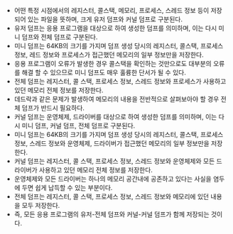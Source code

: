 - 어떤 특정 시점에서의 레지스터, 콜스택, 메모리, 프로세스, 스레드 정보 등이 저장되어 있는 파일을 뜻하며, 크게 유저 덤프와 커널 덤프로 구분된다.
- 유저 덤프는 응용 프로그램을 대상으로 하여  생성한 덤프를 의미하며, 이는 다시 미니 덤프와 전체 덤프로 구분된다.
- 미니 덤프는 64KB의 크기를 가지며 덤프 생성 당시의 레지스터, 콜스택, 프로세스 정보, 레드 정보와 프로세스가 접근했던 메모리의 일부 정보만을 저장한다.
- 응용 프로그램이 오류가 발생한 경우 콜스택을 확인하는 것만으로도 대부분의 오류를 해결 할 수 있으므로 미니 덤프도 매우 훌륭한 단서가 될 수 있다.
- 전체 덤프는 레지스터, 콜 스택, 프로세스 정보, 스레드 정보와 프로세스가 사용하고 있던 메모리 전체 정보를 저장한다.
- 데드락과 같은 문제가 발생하여 메모리의 내용을 전반적으로 살펴보아야 할 경우 전체 덤프가 반드시 필요하다.
- 커널 덤프는 운영체제, 드라이버를 대상으로 하여 생성한 덤프를 의미하며, 이는 다시 미니 덤프, 커널 덤프, 전체 덤프로 구분된다.
- 미니 덤프는 64KB의 크기를 가지며 덤프 생성 당시의 레지스터, 콜스택, 프로세스 정보,
스레드 정보와 운영체제, 드라이버가 접근했던 메모리의 일부 정보만을 저장한다.
- 커널 덤프는 레지스터, 콜 스택, 프로세스 정보, 스레드 정보와 운영체제와 모든 드라이버가
사용하고 있던 메모리 전체 정보를 저장한다.
- 운영체제와 모든 드라이버는 하나의 메모리 공간내에 공존하고 있다는 사실을 염두에 두면 쉽게 납득할 수 있는 부분이다.
- 전체 덤프는 레지스터, 콜 스택, 프로세스 정보, 스레드 정보와 메모리에 있던 내용을 모두 저장한다.
- 즉, 모든 응용 프로그램의 유저-전체 덤프와  커널-커널 덤프가 함께 저장되는 것이다.
